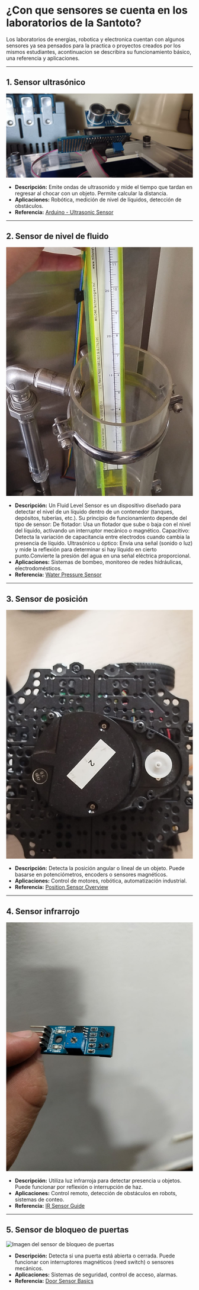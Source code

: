# ¿Con que sensores se cuenta en los laboratorios de la Santoto?

Los laboratorios de energias, robotica y electronica cuentan con algunos sensores ya sea pensados para la practica o proyectos creados por los mismos estudiantes, acontinuacion se describira su funcionamiento básico,  una referencia y aplicaciones.

---

## 1. Sensor ultrasónico
![Imagen del sensor ultrasónico](Sensor_ultrasonido.jpg)

- **Descripción:** Emite ondas de ultrasonido y mide el tiempo que tardan en regresar al chocar con un objeto. Permite calcular la distancia.
- **Aplicaciones:** Robótica, medición de nivel de líquidos, detección de obstáculos.
- **Referencia:** [Arduino - Ultrasonic Sensor](https://www.arduino.cc/en/Tutorial/BuiltInExamples/Ping)

---

## 2. Sensor de nivel de fluido
![Imagen del sensor fluid level sensor](Sensor_Fluido.jpg)

- **Descripción:** Un Fluid Level Sensor es un dispositivo diseñado para detectar el nivel de un líquido dentro de un contenedor (tanques, depósitos, tuberías, etc.). Su principio de funcionamiento depende del tipo de sensor:
De flotador: Usa un flotador que sube o baja con el nivel del líquido, activando un interruptor mecánico o magnético.
Capacitivo: Detecta la variación de capacitancia entre electrodos cuando cambia la presencia de líquido.
Ultrasónico u óptico: Envía una señal (sonido o luz) y mide la reflexión para determinar si hay líquido en cierto punto.Convierte la presión del agua en una señal eléctrica proporcional. 
- **Aplicaciones:** Sistemas de bombeo, monitoreo de redes hidráulicas, electrodomésticos.
- **Referencia:** [Water Pressure Sensor](https://components101.com/sensors/water-pressure-sensor )

---

## 3. Sensor de posición
![Imagen del sensor de posición](Sensor_de_posicion.jpg)

- **Descripción:** Detecta la posición angular o lineal de un objeto. Puede basarse en potenciómetros, encoders o sensores magnéticos.
- **Aplicaciones:** Control de motores, robótica, automatización industrial.
- **Referencia:** [Position Sensor Overview](https://www.elprocus.com/what-are-position-sensors-types-and-their-applications/)

---
## 4. Sensor infrarrojo 
![Imagen del sensor infrarrojo](Sensor_infrarojo.jpg)

- **Descripción:** Utiliza luz infrarroja para detectar presencia u objetos. Puede funcionar por reflexión o interrupción de haz.
- **Aplicaciones:** Control remoto, detección de obstáculos en robots, sistemas de conteo.
- **Referencia:** [IR Sensor Guide](https://lastminuteengineers.com/ir-sensor-arduino-tutorial/)
  
---
## 5. Sensor de bloqueo de puertas
![Imagen del sensor de bloqueo de puertas]()

- **Descripción:** Detecta si una puerta está abierta o cerrada. Puede funcionar con interruptores magnéticos (reed switch) o sensores mecánicos.
- **Aplicaciones:** Sistemas de seguridad, control de acceso, alarmas.
- **Referencia:** [Door Sensor Basics](https://components101.com/switches/magnetic-reed-switch)
